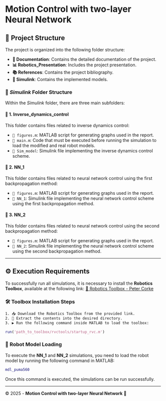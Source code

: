 # Motion Control with two-layer Neural Network

## 📁 Project Structure
The project is organized into the following folder structure:

- **📄 Documentation**: Contains the detailed documentation of the project.
- **📊 Robotics_Presentation**: Includes the project presentation.
- **📚 References**: Contains the project bibliography.
- **📂 Simulink**: Contains the implemented models.

### 📌 *Simulink* Folder Structure
Within the *Simulink* folder, there are three main subfolders:

#### 🔹 1. Inverse_dynamics_control
This folder contains files related to inverse dynamics control:
- `📜 figures.m`: MATLAB script for generating graphs used in the report.
- `📜 main.m`: Code that must be executed before running the simulation to load the modified and real robot models.
- `📄 Sim_model`: Simulink file implementing the inverse dynamics control scheme.

#### 🔹 2. NN_1
This folder contains files related to neural network control using the first backpropagation method:
- `📜 figures.m`: MATLAB script for generating graphs used in the report.
- `📄 NN_1`: Simulink file implementing the neural network control scheme using the first backpropagation method.

#### 🔹 3. NN_2
This folder contains files related to neural network control using the second backpropagation method:
- `📜 figures.m`: MATLAB script for generating graphs used in the report.
- `📄 NN_2`: Simulink file implementing the neural network control scheme using the second backpropagation method.

---

## ⚙️ Execution Requirements
To successfully run all simulations, it is necessary to install the **Robotics Toolbox**, available at the following link:
[📎 Robotics Toolbox - Peter Corke](https://petercorke.com/toolboxes/robotics-toolbox/)

### 🛠 Toolbox Installation Steps
```bash
1. 📥 Download the Robotics Toolbox from the provided link.
2. 📂 Extract the contents into the desired directory.
3. ▶️ Run the following command inside MATLAB to load the toolbox:
```
```matlab
run('path_to_toolbox/rvctools/startup_rvc.m')
```

### 🤖 Robot Model Loading
To execute the **NN_1** and **NN_2** simulations, you need to load the robot model by running the following command in MATLAB:
```matlab
mdl_puma560
```

Once this command is executed, the simulations can be run successfully.

---

© 2025 - **Motion Control with two-layer Neural Network** 🚀


